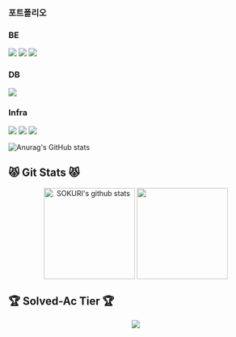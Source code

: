 <div> 
  <h3>포트폴리오</h3>
  <h3>BE</h3>
  <img src="https://img.shields.io/badge/Java-007396?style=for-the-badge&logo=java&logoColor=white">
  <img src="https://img.shields.io/badge/SpringBoot-6DB33F?style=for-the-badge&logo=springboot&logoColor=white">
  <img src="https://img.shields.io/badge/SpringSecurity-6DB33F?style=for-the-badge&logo=springsecurity&logoColor=white">
  <h3>DB</h3>
  <img src="https://img.shields.io/badge/MariaDB-003545?style=for-the-badge&logo=mariadb&logoColor=white">
  <h3>Infra</h3>
  <img src="https://img.shields.io/badge/Jenkins-D24939?style=for-the-badge&logo=jenkins&logoColor=white">
  <img src="https://img.shields.io/badge/Docker-2496ED?style=for-the-badge&logo=docker&logoColor=white">
  <img src="https://img.shields.io/badge/AmazonAWS-232F3E?style=for-the-badge&logo=amazonaws&logoColor=white">

![Anurag's GitHub stats](https://github-readme-stats.vercel.app/api?username=se6816&show_icons=true&theme=radical)
## 😾 Git Stats 😾
<div class="git-stats" align="center">
  <a href="https://github.com/Eungyeol41"><img align="center" style="height:180px" src="https://github-readme-stats.vercel.app/api?username=se6816&show_icons=true&theme=onedark&hide_border=true&bg_color=30,7F7FD5,86A8E7,91eae4&title_color=fff&text_color=fff" alt="SOKURI's github stats" /></a>
    <a href="https://github.com/Eungyeol41"><img align="center" style="height:180px" src="https://github-readme-stats.vercel.app/api/top-langs/?username=se6816&layout=compact&hide_border=true&bg_color=30,91eae4,86A8E7&title_color=fff&text_color=fff" /></a> 
</div>

## 🏆 Solved-Ac Tier 🏆
  <div class="solved-ac" align="center">
    <a href="http://solved.ac/redped"><img src="http://mazassumnida.wtf/api/generate_badge?boj=redped" /></>
  </div>
</div>
